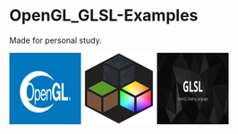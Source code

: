 # OpenGL_GLSL-Examples
Made for personal study.

<img src="OpenGL.jpg" width="128" height="128"> <img src="openGL.png" width="128" height="128"> <img src="GLSL.jpg" width="128" height="128">
